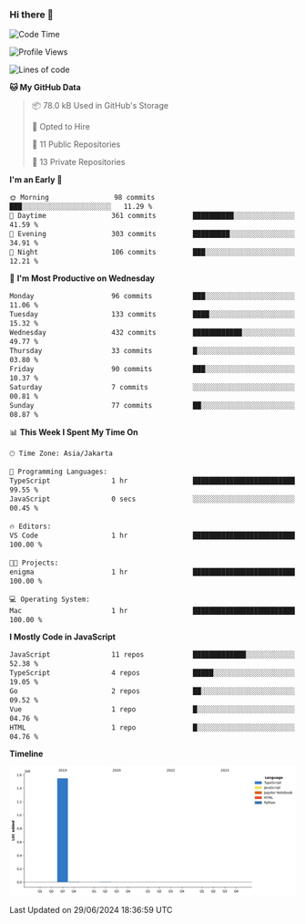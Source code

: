 ### Hi there 👋

<!--
**dsrizki/dsrizki** is a ✨ _special_ ✨ repository because its `README.md` (this file) appears on your GitHub profile.

Here are some ideas to get you started:

- 🔭 I’m currently working on ...
- 🌱 I’m currently learning ...
- 👯 I’m looking to collaborate on ...
- 🤔 I’m looking for help with ...
- 💬 Ask me about ...
- 📫 How to reach me: ...
- 😄 Pronouns: ...
- ⚡ Fun fact: ...
-->

<!--START_SECTION:waka-->
![Code Time](http://img.shields.io/badge/Code%20Time-2%2C075%20hrs%2058%20mins-blue)

![Profile Views](http://img.shields.io/badge/Profile%20Views-0-blue)

![Lines of code](https://img.shields.io/badge/From%20Hello%20World%20I%27ve%20Written-155.6%20million%20lines%20of%20code-blue)

**🐱 My GitHub Data** 

> 📦 78.0 kB Used in GitHub's Storage 
 > 
> 💼 Opted to Hire
 > 
> 📜 11 Public Repositories 
 > 
> 🔑 13 Private Repositories 
 > 
**I'm an Early 🐤** 

```text
🌞 Morning                98 commits          ███░░░░░░░░░░░░░░░░░░░░░░   11.29 % 
🌆 Daytime                361 commits         ██████████░░░░░░░░░░░░░░░   41.59 % 
🌃 Evening                303 commits         █████████░░░░░░░░░░░░░░░░   34.91 % 
🌙 Night                  106 commits         ███░░░░░░░░░░░░░░░░░░░░░░   12.21 % 
```
📅 **I'm Most Productive on Wednesday** 

```text
Monday                   96 commits          ███░░░░░░░░░░░░░░░░░░░░░░   11.06 % 
Tuesday                  133 commits         ████░░░░░░░░░░░░░░░░░░░░░   15.32 % 
Wednesday                432 commits         ████████████░░░░░░░░░░░░░   49.77 % 
Thursday                 33 commits          █░░░░░░░░░░░░░░░░░░░░░░░░   03.80 % 
Friday                   90 commits          ███░░░░░░░░░░░░░░░░░░░░░░   10.37 % 
Saturday                 7 commits           ░░░░░░░░░░░░░░░░░░░░░░░░░   00.81 % 
Sunday                   77 commits          ██░░░░░░░░░░░░░░░░░░░░░░░   08.87 % 
```


📊 **This Week I Spent My Time On** 

```text
🕑︎ Time Zone: Asia/Jakarta

💬 Programming Languages: 
TypeScript               1 hr                █████████████████████████   99.55 % 
JavaScript               0 secs              ░░░░░░░░░░░░░░░░░░░░░░░░░   00.45 % 

🔥 Editors: 
VS Code                  1 hr                █████████████████████████   100.00 % 

🐱‍💻 Projects: 
enigma                   1 hr                █████████████████████████   100.00 % 

💻 Operating System: 
Mac                      1 hr                █████████████████████████   100.00 % 
```

**I Mostly Code in JavaScript** 

```text
JavaScript               11 repos            █████████████░░░░░░░░░░░░   52.38 % 
TypeScript               4 repos             █████░░░░░░░░░░░░░░░░░░░░   19.05 % 
Go                       2 repos             ██░░░░░░░░░░░░░░░░░░░░░░░   09.52 % 
Vue                      1 repo              █░░░░░░░░░░░░░░░░░░░░░░░░   04.76 % 
HTML                     1 repo              █░░░░░░░░░░░░░░░░░░░░░░░░   04.76 % 
```



**Timeline**

![Lines of Code chart](https://raw.githubusercontent.com/dsrizki/dsrizki/main/assets/bar_graph.png)


 Last Updated on 29/06/2024 18:36:59 UTC
<!--END_SECTION:waka-->
